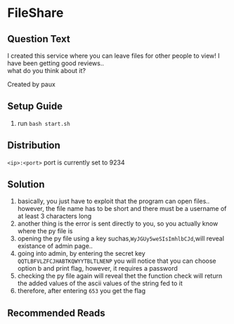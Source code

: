 # FileShare

## Question Text
I created this service where you can leave files for other people to view! I have been getting good reviews.. <br>what do you think about it?

Created by paux

## Setup Guide
1. run `bash start.sh`

## Distribution
`<ip>:<port>`
port is currently set to 9234

## Solution
1.	basically, you just have to exploit that the program can open files.. however, the file name has to be short and there must be a username of at least 3 characters long
2.	another thing is the error is sent directly to you, so you actually know where the py file is
3.	opening the py file using a key suchas,`WyJGUy5weSIsImhlbCJd`,will reveal existance of admin page..
4.	going into admin, by entering the secret key `QQTLBFVLZFCJHABTKQWYYTBLTLNENP` you will notice that you can choose option b and print flag, however, it requires a password
5.	checking the py file again will reveal thet the function check will return the added values of the ascii values of the string fed to it
6.	therefore, after entering `653` you get the flag


## Recommended Reads

